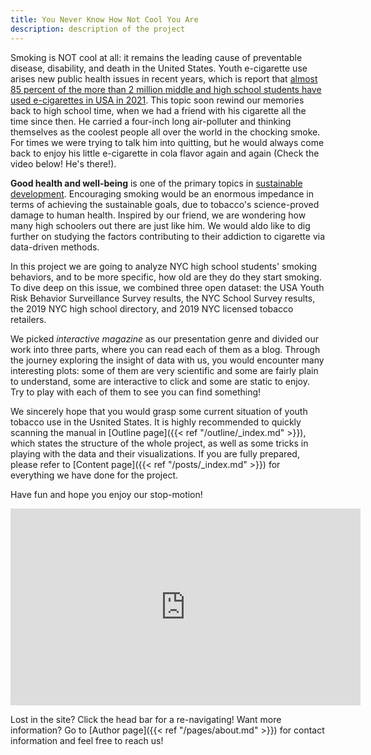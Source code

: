 ```yaml
---
title: You Never Know How Not Cool You Are
description: description of the project
---
```


Smoking is NOT cool at all: it remains the leading cause of preventable disease, disability, and death in the United States. Youth e-cigarette use arises new public health issues in recent years, which is report that [almost 85 percent of the more than 2 million middle and high school students have used e-cigarettes in USA in 2021](https://www.fda.gov/news-events/press-announcements/youth-e-cigarette-use-remains-serious-public-health-concern-amid-covid-19-pandemic). This topic soon rewind our memories back to high school time, when we had a friend with his cigarette all the time since then. He carried a four-inch long air-polluter and thinking themselves as the coolest people all over the world in the chocking smoke. For times we were trying to talk him into quitting, but he would always come back to enjoy his little e-cigarette in cola flavor again and again (Check the video below! He's there!). 

**Good health and well-being** is one of the primary topics in [sustainable development](https://sdg-tracker.org/). Encouraging smoking would be an enormous impedance in terms of achieving the sustainable goals, due to tobacco's science-proved damage to human health. Inspired by our friend, we are wondering how many high schoolers out there are just like him. We would aldo like to dig further on studying the factors contributing to their addiction to cigarette via data-driven methods.

In this project we are going to analyze NYC high school students' smoking behaviors, and to be more specific, how old are they do they start smoking. To dive deep on this issue, we combined three open dataset: the USA Youth Risk Behavior Surveillance Survey results, the NYC School Survey results, the 2019 NYC high school directory, and 2019 NYC licensed tobacco retailers.

We picked *interactive magazine* as our presentation genre and divided our work into three parts, where you can read each of them as a blog. Through the journey exploring the insight of data with us, you would encounter many interesting plots: some of them are very scientific and some are fairly plain to understand, some are interactive to click and some are static to enjoy. Try to play with each of them to see you can find something!

We sincerely hope that you would grasp some current situation of youth tobacco use in the Usnited States. It is highly recommended to quickly scanning the manual in [Outline page]({{< ref "/outline/_index.md" >}}), which states the structure of the whole project, as well as some tricks in playing with the data and their visualizations. If you are fully prepared, please refer to [Content page]({{< ref "/posts/_index.md" >}}) for everything we have done for the project.

Have fun and hope you enjoy our stop-motion!

<left>
    <iframe width="560" 
        height="315" 
        src="https://www.youtube.com/embed/KuAUZQYFYJk" 
        title="YouTube video player" 
        frameborder="0" 
        allow="accelerometer; autoplay; clipboard-write; encrypted-media; gyroscope; picture-in-picture" 
        allowfullscreen>
    </iframe>
</left>

Lost in the site? Click the head bar for a re-navigating! Want more information? Go to [Author page]({{< ref "/pages/about.md" >}}) for contact information and feel free to reach us!